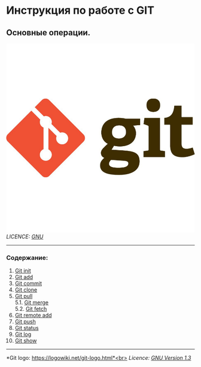 # Инструкция по работе с GIT
## Основные операции.

![GIT-Logo](./Assets/GIT-Logo-1-3719.jpg)
*LICENCE: [GNU](licence.md)*<br>

---

### **Содержание**:
1. [Git init](git%20init.md)
2. [Git add](git%20add.md)
3. [Git commit](git%20commit.md)
4. [Git clone](git%20clone.md)
5. [Git pull](git%20pull.md) <br>
   5.1. [Git merge](git%20merge.md)<br>
   5.2. [Git fetch](git%20fetch.md)
6. [Git remote add](git%20remoteadd.md)
7. [Git push](git%20push.md)
8. [Git status](git%20status.md)
9. [Git log](git%20log.md)
10. [Git show](git%20show.md)



---



*Git logo: https://logowiki.net/git-logo.html*<br>
*Licence: [GNU Version 1.3](https://www.gnu.org/licenses/fdl-1.3.ru.html)*